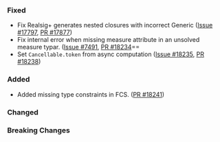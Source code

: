 ### Fixed

* Fix Realsig+ generates nested closures with incorrect Generic  ([Issue #17797](https://github.com/dotnet/fsharp/issues/17797), [PR #17877](https://github.com/dotnet/fsharp/pull/17877))
* Fix internal error when missing measure attribute in an unsolved measure typar. ([Issue #7491](https://github.com/dotnet/fsharp/issues/7491), [PR #18234](https://github.com/dotnet/fsharp/pull/18234)==
* Set `Cancellable.token` from async computation ([Issue #18235](https://github.com/dotnet/fsharp/issues/18235), [PR #18238](https://github.com/dotnet/fsharp/pull/18238))

### Added

* Added missing type constraints in FCS. ([PR #18241](https://github.com/dotnet/fsharp/pull/18241))

### Changed


### Breaking Changes

